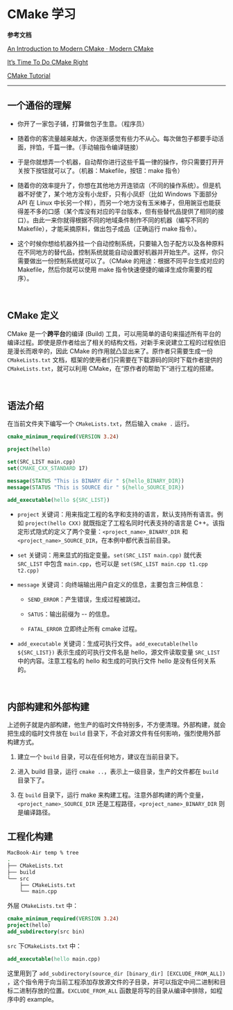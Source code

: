 # CMake 学习

**参考文档**

[An Introduction to Modern CMake · Modern CMake](https://cliutils.gitlab.io/modern-cmake/)

[It’s Time To Do CMake Right](https://pabloariasal.github.io/2018/02/19/its-time-to-do-cmake-right/)

[CMake Tutorial](https://cmake.org/cmake/help/latest/guide/tutorial/index.html)

---

## 一个通俗的理解

* 你开了一家包子铺，打算做包子生意。（程序员）

* 随着你的客流量越来越大，你逐渐感觉有些力不从心。每次做包子都要手动活面，拌馅，千篇一律。（手动输指令编译链接）

* 于是你就想弄一个机器，自动帮你进行这些千篇一律的操作，你只需要打开开关按下按钮就可以了。（机器：Makefile，按钮：make 指令）

* 随着你的效率提升了，你想在其他地方开连锁店（不同的操作系统）。但是机器不好使了，某个地方没有小龙虾，只有小凤虾（比如 Windows 下面部分 API 在 Linux 中长另一个样），而另一个地方没有玉米棒子，但用豌豆也能获得差不多的口感（某个库没有对应的平台版本，但有些替代品提供了相同的接口）。由此一来你就得根据不同的地域条件制作不同的机器（编写不同的 Makefile），才能采摘原料，做出包子成品（正确运行 make 指令）。

* 这个时候你想给机器外挂一个自动控制系统，只要输入包子配方以及各种原料在不同地方的替代品，控制系统就能自动设置好机器并开始生产。这样，你只需要做出一份控制系统就可以了。（CMake 的用途：根据不同平台生成对应的 Makefile，然后你就可以使用 make 指令快速便捷的编译生成你需要的程序）。

&emsp;

## CMake 定义

CMake 是一个**跨平台**的编译 (Build) 工具，可以用简单的语句来描述所有平台的编译过程。即使是原作者给出了相关的结构文档，对新手来说建立工程的过程依旧是漫长而艰辛的，因此 CMake 的作用就凸显出来了。原作者只需要生成一份 `CMakeLists.txt` 文档，框架的使用者们只需要在下载源码的同时下载作者提供的 `CMakeLists.txt`，就可以利用 CMake，在“原作者的帮助下“进行工程的搭建。

&emsp;

## 语法介绍

在当前文件夹下编写一个 `CMakeLists.txt`，然后输入 `cmake .` 运行。

```cmake
cmake_minimum_required(VERSION 3.24)

project(hello)

set(SRC_LIST main.cpp)
set(CMAKE_CXX_STANDARD 17)

message(STATUS "This is BINARY dir " ${hello_BINARY_DIR})
message(STATUS "This is SOURCE dir " ${hello_SOURCE_DIR})

add_executable(hello ${SRC_LIST})
```

* `project` 关键词：用来指定工程的名字和支持的语言，默认支持所有语言。例如 `project(hello CXX)` 就既指定了工程名同时代表支持的语言是 C++。该指定形式隐式的定义了两个变量：`<project_name>_BINARY_DIR` 和 `<project_name>_SOURCE_DIR`，在本例中都代表当前目录。

* `set` 关键词：用来显式的指定变量。`set(SRC_LIST main.cpp)` 就代表 `SRC_LIST` 中包含 `main.cpp`，也可以是 `set(SRC_LIST main.cpp t1.cpp t2.cpp)`

* `message` 关键词：向终端输出⽤户⾃定义的信息，主要包含三种信息：
  
  * `SEND_ERROR`：产⽣错误，⽣成过程被跳过。
  
  * `SATUS`：输出前缀为 -- 的信息。
  
  * `FATAL_ERROR` ⽴即终⽌所有 cmake 过程。

* `add_executable` 关键词：⽣成可执⾏⽂件。`add_executable(hello ${SRC_LIST})` 表示⽣成的可执⾏⽂件名是 hello，源⽂件读取变量 `SRC_LIST` 中的内容。注意⼯程名的 hello 和⽣成的可执⾏⽂件 hello 是没有任何关系的。

&emsp;

## 内部构建和外部构建

上述例⼦就是内部构建，他⽣产的临时⽂件特别多，不⽅便清理。外部构建，就会把⽣成的临时⽂件放在 `build` ⽬录下，不会对源⽂件有任何影响，强烈使⽤外部构建⽅式。

1. 建⽴⼀个 `build` ⽬录，可以在任何地⽅，建议在当前⽬录下。

2. 进⼊ build 目录，运⾏ `cmake ..`，表示上⼀级⽬录，⽣产的⽂件都在 `build` ⽬录下了。

3. 在 `build` ⽬录下，运⾏ make 来构建⼯程。注意外部构建的两个变量，`<project_name>_SOURCE_DIR` 还是⼯程路径，`<project_name>_BINARY_DIR` 则是编译路径。
   &emsp;

## 工程化构建

```bash
MacBook-Air temp % tree
.
├── CMakeLists.txt
├── build
└── src
    ├── CMakeLists.txt
    └── main.cpp
```

外层 `CMakeLists.txt` 中：

```cmake
cmake_minimum_required(VERSION 3.24)
project(hello)
add_subdirectory(src bin)
```

`src` 下`CMakeLists.txt` 中：

```cmake
add_executable(hello main.cpp)
```

这里用到了 `add_subdirectory(source_dir [binary_dir] [EXCLUDE_FROM_ALL])` ，这个指令⽤于向当前⼯程添加存放源⽂件的⼦⽬录，并可以指定中间⼆进制和⽬标⼆进制存放的位置。`EXCLUDE_FROM_ALL` 函数是将写的⽬录从编译中排除，如程序中的 example。
